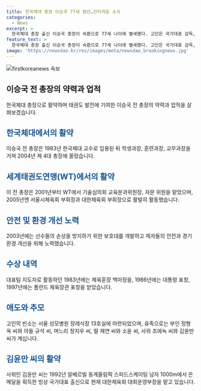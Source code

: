 ```yaml
---
title: 한국체대 총장 이승국 77세 향년…안타까운 소식
categories:
  - News
excerpt: >
  한국체대 총장 출신 이승국 총장이 숙환으로 77세 나이에 별세했다. 고인은 국가대표 감독, 체대 교수, 총장을 역임하며 WT의 교육분과위원장 등을 맡았고 안전과 환경 개선에 노력했다. 대회운영부장인 사위와 가족 등 유족들이 남았으며, 발인은 22일 오전 9시에 서울 성모병원 장례식장에서 진행된다. 이 전 총장의 훈장 및 표창 수상 경력과 알베르빌 동계올림픽 스피드스케이팅 남자 1000m 은메달을 획득한 사위의 현재 직책도 소개되었다.
feature_text: >
  한국체대 총장 출신 이승국 총장이 숙환으로 77세 나이에 별세했다. 고인은 국가대표 감독, 체대 교수, 총장을 역임하며 WT의 교육분과위원장 등을 맡았고 안전과 환경 개선에 노력했다. 대회운영부장인 사위와 가족 등 유족들이 남았으며, 발인은 22일 오전 9시에 서울 성모병원 장례식장에서 진행된다. 이 전 총장의 훈장 및 표창 수상 경력과 알베르빌 동계올림픽 스피드스케이팅 남자 1000m 은메달을 획득한 사위의 현재 직책도 소개되었다.
image: 'https://newsdao.kr/res/images/meta/newsdao_breakingnews.jpg'
---
```


<p><img src="https://newsdao.kr/res/images/meta/newsdao_breakingnews.jpg" alt="firstkoreanews 속보" /></p>

<h2 data-ke-size="size26">이승국 전 총장의 약력과 업적</h2>

<p data-ke-size="size16">한국체대 총장으로 활약하며 태권도 발전에 기여한 이승국 전 총장의 약력과 업적을 살펴보겠습니다.</p>

<h2><span style="color: #1a5490;">한국체대에서의 활약</span></h2>

<p>이승국 전 총장은 1983년 한국체대 교수로 임용된 뒤 학생과장, 훈련과장, 교무과장을 거쳐 2004년 제 4대 총장에 올랐습니다.</p>

<h2><span style="color: #1a5490;">세계태권도연맹(WT)에서의 활약</span></h2>

<p>이 전 총장은 2001년부터 WT에서 기술심의회 교육분과위원장, 자문 위원을 맡았으며, 2005년엔 서울시체육회 부회장과 대한체육회 부회장으로 활발히 활동했습니다.</p>

<h2><span style="color: #1a5490;">안전 및 환경 개선 노력</span></h2>

<p>2003년에는 선수들의 손상을 방지하기 위한 보호대를 개발하고 제자들의 안전과 경기 환경 개선을 위해 노력했습니다.</p>

<h2><span style="color: #1a5490;">수상 내역</span></h2>

<p>대표팀 지도자로 활동하던 1983년에는 체육훈장 백마장을, 1986년에는 대통령 표창, 1997년에는 폴란드 체육장관 표창을 받았습니다.</p>

<h2><span style="color: #1a5490;">애도와 추모</span></h2>

<p>고인의 빈소는 서울 성모병원 장례식장 13호실에 마련되었으며, 유족으로는 부인 정형옥 씨와 아들 규석 씨, 며느리 정지우 씨, 딸 재연 씨와 소윤 씨, 사위 조에녹 씨와 김윤만 씨가 계십니다.</p>

<h2><span style="color: #1a5490;">김윤만 씨의 활약</span></h2>

<p>사위인 김윤만 씨는 1992년 알베르빌 동계올림픽 스피드스케이팅 남자 1000m에서 은메달을 획득한 빙상 국가대표 출신으로 현재 대한체육회 대회운영부장을 맡고 있습니다.</p>

